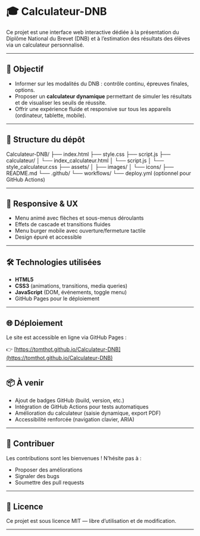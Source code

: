 # 🎓 Calculateur-DNB

Ce projet est une interface web interactive dédiée à la présentation du Diplôme National du Brevet (DNB) et à l’estimation des résultats des élèves via un calculateur personnalisé.

---

## 🚀 Objectif

- Informer sur les modalités du DNB : contrôle continu, épreuves finales, options.
- Proposer un **calculateur dynamique** permettant de simuler les résultats et de visualiser les seuils de réussite.
- Offrir une expérience fluide et responsive sur tous les appareils (ordinateur, tablette, mobile).

---

## 🧩 Structure du dépôt

Calculateur-DNB/
├── index.html
├── style.css
├── script.js
├── calculateur/
│   └── index_calculateur.html
│   └── script.js
│   └── style_calculateur.css
├── assets/
│   ├── images/
│   └── icons/
├── README.md
└── .github/
    └── workflows/
        └── deploy.yml (optionnel pour GitHub Actions)


---

## 📱 Responsive & UX

- Menu animé avec flèches et sous-menus déroulants
- Effets de cascade et transitions fluides
- Menu burger mobile avec ouverture/fermeture tactile
- Design épuré et accessible

---

## 🛠️ Technologies utilisées

- **HTML5**
- **CSS3** (animations, transitions, media queries)
- **JavaScript** (DOM, événements, toggle menu)
- GitHub Pages pour le déploiement

---

## 🌐 Déploiement

Le site est accessible en ligne via GitHub Pages :

👉 [https://tomthot.github.io/Calculateur-DNB](https://tomthot.github.io/Calculateur-DNB)

---

## 📦 À venir

- Ajout de badges GitHub (build, version, etc.)
- Intégration de GitHub Actions pour tests automatiques
- Amélioration du calculateur (saisie dynamique, export PDF)
- Accessibilité renforcée (navigation clavier, ARIA)

---

## 🤝 Contribuer

Les contributions sont les bienvenues ! N’hésite pas à :
- Proposer des améliorations
- Signaler des bugs
- Soumettre des pull requests

---

## 📄 Licence

Ce projet est sous licence MIT — libre d’utilisation et de modification.

---
